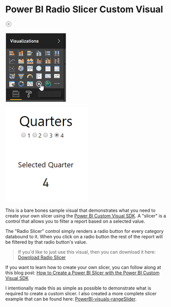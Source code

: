 # Power BI Radio Slicer Custom Visual

![](radioSlicer/assets/icon.png)

![](assets/vizpane.png)

![](assets/reportview.png)

This is a bare bones sample visual that demonstrates what you need to create your own slicer using the [Power BI Custom Visual SDK](https://github.com/Microsoft/PowerBI-visuals-tools).  A "slicer" is a control that allows you to filter a report based on a selected value.

The "Radio Slicer" control simply renders a radio button for every category databound to it. When you click on a radio button the rest of the report will be filtered by that radio button's value.

> If you'd like to just use this visual, then you can download it here: [Download Radio Slicer](https://github.com/jonbgallant/PowerBI-visuals-radioSlicer/releases)

If you want to learn how to create your own slicer, you can follow along at this blog post: [How to Create a Power BI Slicer with the Power BI Custom Visual SDK](http://blog.jongallant.com/powerbi-custom-slicer)

I intentionally made this as simple as possible to demonstrate what is required to create a custom slicer. I also created a more complete slicer example that can be found here: [PowerBI-visuals-rangeSlider](https://github.com/jonbgallant/PowerBI-visuals-rangeSlider).